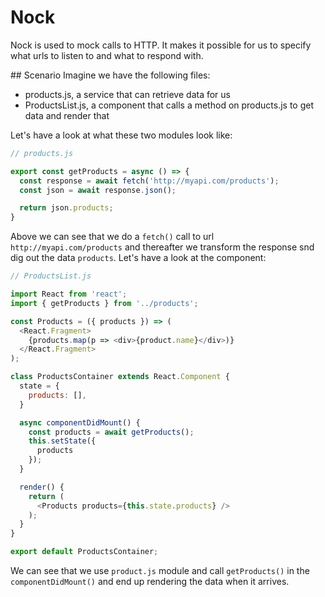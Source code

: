 # Nock
Nock is used to mock calls to HTTP. It makes it possible for us to specify what urls to listen to and what to respond with.

## Scenario
Imagine we have the following files:

- products.js, a service that can retrieve data for us
- ProductsList.js, a component that calls a method on products.js to get data and render that

Let's have a look at what these two modules look like:

```js
// products.js

export const getProducts = async () => {
  const response = await fetch('http://myapi.com/products');
  const json = await response.json();

  return json.products;
}
```

Above we can see that we do a `fetch()` call to url `http://myapi.com/products` and thereafter we transform the response snd dig out the data `products`. Let's have a look at the component:

```js
// ProductsList.js

import React from 'react';
import { getProducts } from '../products';

const Products = ({ products }) => (
  <React.Fragment>
    {products.map(p => <div>{product.name}</div>)}
  </React.Fragment>
);

class ProductsContainer extends React.Component {
  state = {
    products: [],
  }

  async componentDidMount() {
    const products = await getProducts();
    this.setState({
      products
    });
  }

  render() {
    return (
      <Products products={this.state.products} />
    );
  }
}

export default ProductsContainer;
```

We can see that we use `product.js` module and call `getProducts()` in the `componentDidMount()` and end up rendering the data when it arrives. 

 
